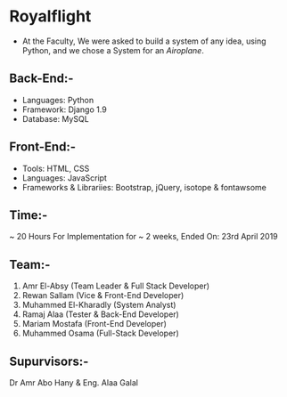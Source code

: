 # Royalflight

- At the Faculty, We were asked to build a system of any idea, using Python, and we chose a System for an _Airoplane_.

## Back-End:-
* Languages: Python
* Framework: Django 1.9
* Database: MySQL

## Front-End:-
* Tools: HTML, CSS
* Languages: JavaScript
* Frameworks & Librariies: Bootstrap, jQuery, isotope & fontawsome

## Time:-
~ 20 Hours For Implementation for ~ 2 weeks, Ended On: 23rd April 2019

## Team:-
1. Amr El-Absy (Team Leader & Full Stack Developer)
2. Rewan Sallam (Vice & Front-End Developer)
3. Muhammed El-Kharadly (System Analyst)
4. Ramaj Alaa (Tester & Back-End Developer)
5. Mariam Mostafa (Front-End Developer)
6. Muhammed Osama (Full-Stack Developer)

## Supurvisors:-
Dr Amr Abo Hany & Eng. Alaa Galal 
